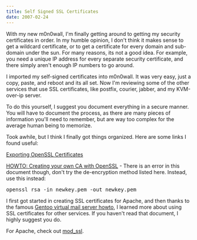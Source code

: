 ```yaml
---
title: Self Signed SSL Certificates
date: 2007-02-24
---
```

With my new m0n0wall, I'm finally getting around to getting my security certificates in order. In my humble opinion, I don't think it makes sense to get a wildcard certificate, or to get a certificate for every domain and sub-domain under the sun. For many reasons, its not a good idea. For example, you need a unique IP address for every separate security certificate, and there simply aren't enough IP numbers to go around.

I imported my self-signed certificates into m0n0wall. It was very easy, just a copy, paste, and reboot and its all set. Now I'm reviewing some of the other services that use SSL certificates, like postfix, courier, jabber, and my KVM-over-ip server.

To do this yourself, I suggest you document everything in a secure manner. You will have to document the process, as there are many pieces of information you'll need to remember, but are way too complex for the average human being to memorize.

Took awhile, but I think I finally got things organized. Here are some links I found useful:

<a href="http://sial.org/howto/openssl/exporting/">Exporting OpenSSL Certificates</a>

<a href="http://sandbox.rulemaker.net/ngps/m2/howto.ca.html">HOWTO: Creating your own CA with OpenSSL</a> - There is an error in this document though, don't try the de-encryption method listed here. Instead, use this instead:

<pre>openssl rsa -in newkey.pem -out newkey.pem</pre>

I first got started in creating SSL certificates for Apache, and then thanks to the famous <a href="http://www.gentoo.org/doc/en/virt-mail-howto.xml">Gentoo virtual mail server howto</a>, I learned more about using SSL certificates for other services. If you haven't read that document, I highly suggest you do.

For Apache, check out <a href="http://www.modssl.org/">mod_ssl</a>.

